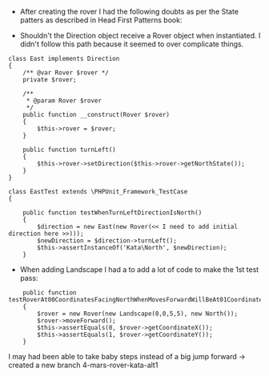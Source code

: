 * After creating the rover I had the following doubts as per the State patters as described in Head First Patterns book:
- Shouldn't the Direction object receive a Rover object when instantiated. I didn't follow this path because it seemed
to over complicate things.

```
class East implements Direction
{
    /** @var Rover $rover */
    private $rover;

    /**
     * @param Rover $rover
     */
    public function __construct(Rover $rover)
    {
        $this->rover = $rover;
    }

    public function turnLeft()
    {
        $this->rover->setDirection($this->rover->getNorthState());
    }
}
```

```
class EastTest extends \PHPUnit_Framework_TestCase
{

    public function testWhenTurnLeftDirectionIsNorth()
    {
        $direction = new East(new Rover(<< I need to add initial direction here >>)));
        $newDirection = $direction->turnLeft();
        $this->assertInstanceOf('Kata\North', $newDirection);
    }
```

- When adding Landscape I had a to add a lot of code to make the 1st test pass:

```
    public function testRoverAt00CoordinatesFacingNorthWhenMovesForwardWillBeAt01Coordinates()
    {
        $rover = new Rover(new Landscape(0,0,5,5), new North());
        $rover->moveForward();
        $this->assertEquals(0, $rover->getCoordinateX());
        $this->assertEquals(1, $rover->getCoordinateY());
    }
```
I may had been able to take baby steps instead of a big jump forward -> created a new branch 4-mars-rover-kata-alt1